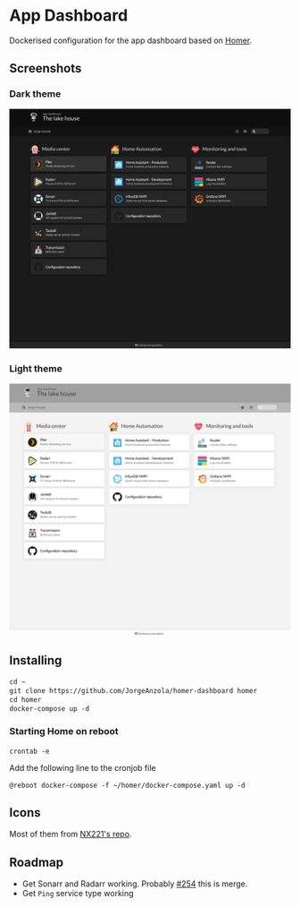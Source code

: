 # App Dashboard
Dockerised configuration for the app dashboard based on [Homer](https://github.com/bastienwirtz/homer).

## Screenshots

### Dark theme
<img src="https://raw.githubusercontent.com/JorgeAnzola/homer-dashboard/master/assets/readme/dark.jpg">

### Light theme
<img src="https://raw.githubusercontent.com/JorgeAnzola/homer-dashboard/master/assets/readme/light.jpg">

## Installing

```
cd ~
git clone https://github.com/JorgeAnzola/homer-dashboard homer
cd homer
docker-compose up -d
```

### Starting Home on reboot
```
crontab -e
```

Add the following line to the cronjob file
```
@reboot docker-compose -f ~/homer/docker-compose.yaml up -d
```

## Icons
Most of them from [NX221's repo](https://github.com/NX211/homer-icons).

## Roadmap
- Get Sonarr and Radarr working. Probably [#254](https://github.com/bastienwirtz/homer/pull/254) this is merge.
- Get `Ping` service type working